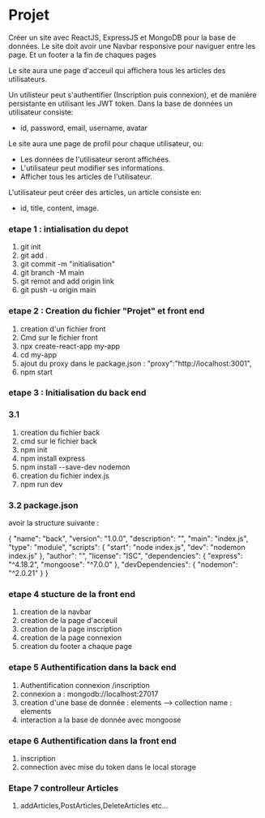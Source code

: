 # Projet

Créer un site avec ReactJS, ExpressJS et MongoDB pour la base de données.
Le site doit avoir une Navbar responsive pour naviguer entre les page.
Et un footer a la fin de chaques pages

Le site aura une page d'acceuil qui affichera tous les articles des utilisateurs.

Un utilisteur peut s'authentifier (Inscription puis connexion), et de manière persistante en utilisant les JWT token. Dans la base de données un utilisateur consiste:

- id, password, email, username, avatar

Le site aura une page de profil pour chaque utilisateur, ou:

- Les données de l'utilisateur seront affichées.
- L'utilisateur peut modifier ses informations.
- Afficher tous les articles de l'utilisateur.

L'utilisateur peut créer des articles, un article consiste en:

- id, title, content, image. 


### etape 1 : intialisation du depot

1. git init
2. git add . 
3. git commit -m "initialisation"
5. git branch -M main
5. git remot and add origin link 
4. git push -u origin main



### etape 2 : Creation du fichier "Projet" et front end

1. creation d'un fichier front
2. Cmd sur le fichier front
3. npx create-react-app my-app
4. cd my-app
5. ajout du proxy dans le package.json : "proxy":"http://localhost:3001",
6. npm start


### etape 3 : Initialisation du back end

### 3.1

1. creation du fichier back 
2. cmd sur le fichier back
3. npm init
4. npm install express 
5. npm install --save-dev nodemon
6. creation du fichier index.js
7. npm run dev

### 3.2 package.json 

avoir la structure suivante :

{
	"name": "back",
	"version": "1.0.0",
	"description": "",
	"main": "index.js",
	"type": "module",
	"scripts": {
		"start": "node index.js",
		"dev": "nodemon index.js"
	},
	"author": "",
	"license": "ISC",
	"dependencies": {
		"express": "^4.18.2",
		"mongoose": "^7.0.0"
	},
	"devDependencies": {
		"nodemon": "^2.0.21"
	}
}

### etape 4 stucture de la front end

1. creation de la navbar
2. creation de la page d'acceuil 
3. creation de la page inscription 
4. creation de la page connexion 
5. creation du footer a chaque page


### etape 5 Authentification dans la back end
1. Authentification connexion /inscription 
2. connexion a : mongodb://localhost:27017
3. creation d'une base de donnée : elements --> collection name : elements
4. interaction a la base de donnée avec mongoose 

### etape 6 Authentification dans la front end 
1. inscription 
2. connection avec mise du token dans le local storage

### Etape 7 controlleur Articles

1. addArticles,PostArticles,DeleteArticles etc...
